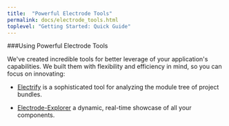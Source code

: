 ```yaml
---
title:  "Powerful Electrode Tools"
permalink: docs/electrode_tools.html
toplevel: "Getting Started: Quick Guide"
---
```


###Using Powerful Electrode Tools

We've created incredible tools for better leverage of your application's capabilities. We built them with flexibility and efficiency in mind, so you can focus on innovating:

*  [Electrify](electrify.html) is a sophisticated tool for analyzing the module tree of project bundles.

*  [Electrode-Explorer](electrode_explorer.html) a dynamic, real-time showcase of all your components.
